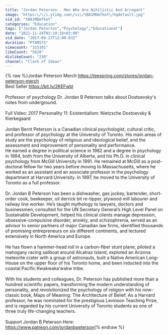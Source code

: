 ```yaml
---
title: "Jordan Peterson - Men Who Are Nihilistic And Arrogant"
image: "https:\/\/i.ytimg.com\/vi\/tBA1MDmfkoY\/hqdefault.jpg"
vid_id: "tBA1MDmfkoY"
categories: "Education"
tags: ["Jordan Peterson","Psychology","Educational"]
date: "2021-11-24T03:19:16+03:00"
vid_date: "2017-09-23T12:00:03Z"
duration: "PT8M57S"
viewcount: "315101"
likeCount: "5828"
dislikeCount: "238"
channel: "Clash of Ideas"
---
```

{% raw %}Jordan Peterson Merch <a rel="nofollow" target="blank" href="https://teespring.com/stores/jordan-peterson-merch">https://teespring.com/stores/jordan-peterson-merch</a><br />Best Seller <a rel="nofollow" target="blank" href="https://bit.ly/2KEFwbl">https://bit.ly/2KEFwbl</a><br /><br />Professor of psychology Dr. Jordan B Peterson talks about Dostoevsky's notes from underground.<br /><br />Full Video: 2017 Personality 11: Existentialism: Nietzsche Dostoevsky &amp; Kierkegaard<br /><br />Jordan Bernt Peterson is a Canadian clinical psychologist, cultural critic, and professor of psychology at the University of Toronto. His main areas of study are the psychology of religious and ideological belief, and the assessment and improvement of personality and performance.<br />He earned a degree in political science in 1982 and a degree in psychology in 1984, both from the University of Alberta, and his Ph.D. in clinical psychology from McGill University in 1991. He remained at McGill as a post-doctoral fellow for two years before moving to Massachusetts, where he worked as an assistant and an associate professor in the psychology department at Harvard University. In 1997, he moved to the University of Toronto as a full professor.<br /><br />Dr. Jordan B Peterson has been a dishwasher, gas jockey, bartender, short-order cook, beekeeper, oil derrick bit re-tipper, plywood mill labourer and railway line worker. He’s taught mythology to lawyers, doctors and businessmen, consulted for the UN Secretary General’s High Level Panel on Sustainable Development, helped his clinical clients manage depression, obsessive-compulsive disorder, anxiety, and schizophrenia, served as an advisor to senior partners of major Canadian law firms, identified thousands of promising entrepreneurs on six different continents, and lectured extensively in North America and Europe.<br /><br />He has flown a hammer-head roll in a carbon-fiber stunt plane, piloted a mahogany racing sailboat around Alcatraz Island, explored an Arizona meteorite crater with a group of astronauts, built a Native American Long-House on the upper floor of his Toronto home, and been inducted into the coastal Pacific Kwakwaka’wakw tribe.<br /><br />With his students and colleagues, Dr. Peterson has published more than a hundred scientific papers, transforming the modern understanding of personality, and revolutionized the psychology of religion with his now-classic book, Maps of Meaning: The Architecture of Belief. As a Harvard professor, he was nominated for the prestigious Levinson Teaching Prize, and is regarded by his current University of Toronto students as one of three truly life-changing teachers.<br /><br />Support Jordan B Peterson Here: <a rel="nofollow" target="blank" href="https://www.patreon.com/jordanbpeterson">https://www.patreon.com/jordanbpeterson</a>{% endraw %}

